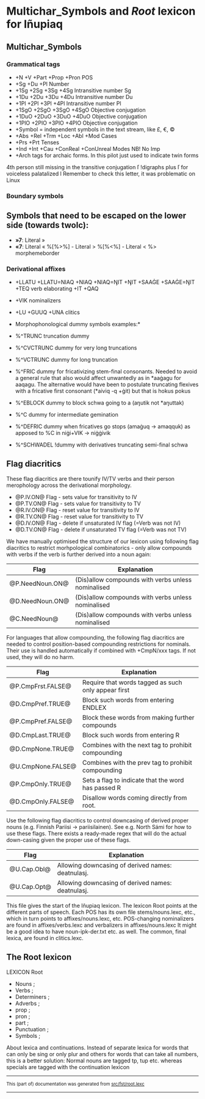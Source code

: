
# Multichar\_Symbols and *Root* lexicon for Iñupiaq

## Multichar\_Symbols

### Grammatical tags

* +N +V +Part +Prop +Pron   POS
* +Sg +Du +Pl			      Number
* +1Sg +2Sg +3Sg +4Sg	      Intransitive number Sg
* +1Du +2Du +3Du +4Du	      Intransitive number Du
* +1Pl +2Pl +3Pl +4Pl	      Intransitive number Pl
* +1SgO +2SgO +3SgO +4SgO   Objective conjugation
* +1DuO +2DuO +3DuO +4DuO   Objective conjugation
* +1PlO +2PlO +3PlO +4PlO    Objective conjugation
* +Symbol = independent symbols in the text stream, like £, €, ©
* +Abs +Rel +Trm +Loc +Abl +Mod  Cases
* +Prs +Prt                        Tenses
* +Ind +Int +Cau +ConReal +ConUnreal  Modes NB! No Imp
* +Arch                           tags for archaic forms. In this pilot just used to indicate twin forms

4th person still missing in the transitive conjugation
ľ !digraphs plus ľ for voiceless palatalized l
Remember to check this letter, it was problematic on Linux

### Boundary symbols
## Symbols that need to be escaped on the lower side (towards twolc):
* **»7**:  Literal »
* **«7**:  Literal «
 %[%>%]  - Literal >
 %[%<%]  - Literal <
%>    morphemeborder

### Derivational affixes
* +LLATU +LLATU=NIAQ +NIAQ +NIAQ=ŊIT +ŊIT +SAAĠE +SAAĠE=ŊIT +TEQ  verb elaborating
+IT +QAQ             
* +VIK                  nominalizers
* +LU +GUUQ +UNA        clitics

* Morphophonological dummy symbols examples:*
* %^TRUNC      truncation dummy
* %^CVCTRUNC   dummy for very long truncations
* %^VCTRUNC    dummy for long truncation
* %^FRIC       dummy for fricativizing stem-final consonants. Needed to avoid a general rule that also would affect unwantedly as in *aaġagu for aaqagu.  The alternative would have been to postulate truncating flexives with a fricative first consonant (*aiviq -q +ġit) but that is hokus pokus
* %^EBLOCK        dummy to block schwa going to a (aŋutik not *aŋuttak)
* %^C            dummy for intermediate gemination
* %^DEFRIC       dummy when fricatives go stops (amaġuq -> amaqquk) as apposed to %C in niġi+VIK -> niġġivik
* %^SCHWADEL     !dummy with derivatives truncating semi-final schwa

## Flag diacritics

These flag diacritics are there tounify IV/TV verbs and their person merophology across the derivational morphology.

* @P.IV.ON@  Flag - sets value for transitivity to IV
* @P.TV.ON@  Flag - sets value for transitivity to TV
* @R.IV.ON@  Flag - reset value for transitivity to IV
* @R.TV.ON@  Flag - reset value for transitivity to TV
* @D.IV.ON@  Flag - delete if unsaturated IV flag (=Verb was not IV)
* @D.TV.ON@  Flag - delete if unsaturated TV flag (=Verb was not TV)

We have manually optimised the structure of our lexicon using following
flag diacritics to restrict morhpological combinatorics - only allow compounds
with verbs if the verb is further derived into a noun again:

| Flag | Explanation
| ---- | -----------
|  @P.NeedNoun.ON@ | (Dis)allow compounds with verbs unless nominalised
|  @D.NeedNoun.ON@ | (Dis)allow compounds with verbs unless nominalised
|  @C.NeedNoun@ | (Dis)allow compounds with verbs unless nominalised

For languages that allow compounding, the following flag diacritics are needed
to control position-based compounding restrictions for nominals. Their use is
handled automatically if combined with +CmpN/xxx tags. If not used, they will
do no harm.

| Flag | Explanation
| ---- | -----------
|  @P.CmpFrst.FALSE@ | Require that words tagged as such only appear first
|  @D.CmpPref.TRUE@ | Block such words from entering ENDLEX
|  @P.CmpPref.FALSE@ | Block these words from making further compounds
|  @D.CmpLast.TRUE@ | Block such words from entering R
|  @D.CmpNone.TRUE@ | Combines with the next tag to prohibit compounding
|  @U.CmpNone.FALSE@ | Combines with the prev tag to prohibit compounding
|  @P.CmpOnly.TRUE@ | Sets a flag to indicate that the word has passed R
|  @D.CmpOnly.FALSE@ | Disallow words coming directly from root.

Use the following flag diacritics to control downcasing of derived proper
nouns (e.g. Finnish Pariisi -> pariisilainen). See e.g. North Sámi for how to use
these flags. There exists a ready-made regex that will do the actual down-casing
given the proper use of these flags.

| Flag | Explanation
| ---- | -----------
|  @U.Cap.Obl@ | Allowing downcasing of derived names: deatnulasj.
|  @U.Cap.Opt@ | Allowing downcasing of derived names: deatnulasj.

This file gives the start  of the Iñupiaq lexicon.
The lexicon Root points at the different parts of speech.
Each POS has its own file stems/nouns.lexc, etc., which in
turn points to affixes/nouns.lexc, etc.
POS-changing nominalizers are found in affixes/verbs.lexc and
verbalizers in affixes/nouns.lexc
It might be a good idea to have noun-ipk-der.txt etc. as well.
The common, final lexica, are found in clitics.lexc.

## The Root lexicon

LEXICON Root 
*  Nouns ;	      
*  Verbs ;	      
*  Determiners ;    
*  Adverbs ;	      
*  prop ;		      
*  pron ;		      
*  part ;		      
*  Punctuation ;    
*  Symbols     ;    

About lexica and continuations. Instead of separate lexica for words
that can only be sing or only plur and others for words that can take
all numbers, this is a better solution: Normal nouns are tagged tp,
tup etc. whereas specials are tagged with the continuation lexicon

* * *

<small>This (part of) documentation was generated from [src/fst/root.lexc](https://github.com/giellalt/lang-ipk/blob/main/src/fst/root.lexc)</small>

---

